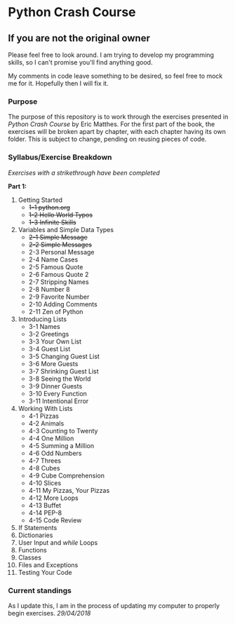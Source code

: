 # Python Crash Course

## If you are not the original owner

Please feel free to look around. I am trying to develop my programming skills, so I can't promise you'll find anything good. 

My comments in code leave something to be desired, so feel free to mock me for it. Hopefully then I will fix it.

### Purpose

The purpose of this repository is to work through the exercises presented in *Python Crash Course* by Eric Matthes. For the first part of the book, the exercises will be broken apart by chapter, with each chapter having its own folder. This is subject to change, pending on reusing pieces of code.

### Syllabus/Exercise Breakdown

*Exercises with a strikethrough have been completed*

**Part 1:**
1. Getting Started
    * ~~1-1 python.org~~
    * ~~1-2 Hello World Typos~~
    * ~~1-3 Infinite Skills~~
2. Variables and Simple Data Types
    * ~~2-1 Simple Message~~
    * ~~2-2 Simple Messages~~
    * 2-3 Personal Message
    * 2-4 Name Cases
    * 2-5 Famous Quote
    * 2-6 Famous Quote 2
    * 2-7 Stripping Names
    * 2-8 Number 8
    * 2-9 Favorite Number
    * 2-10 Adding Comments
    * 2-11 Zen of Python
3. Introducing Lists
    * 3-1 Names
    * 3-2 Greetings
    * 3-3 Your Own List
    * 3-4 Guest List
    * 3-5 Changing Guest List
    * 3-6 More Guests
    * 3-7 Shrinking Guest List
    * 3-8 Seeing the World
    * 3-9 Dinner Guests
    * 3-10 Every Function
    * 3-11 Intentional Error
4. Working With Lists
    * 4-1 Pizzas
    * 4-2 Animals
    * 4-3 Counting to Twenty
    * 4-4 One Million
    * 4-5 Summing a Million
    * 4-6 Odd Numbers
    * 4-7 Threes
    * 4-8 Cubes
    * 4-9 Cube Comprehension
    * 4-10 Slices
    * 4-11 My Pizzas, Your Pizzas
    * 4-12 More Loops
    * 4-13 Buffet
    * 4-14 PEP-8
    * 4-15 Code Review
5. If Statements
6. Dictionaries
7. User Input and *while* Loops
8. Functions
9. Classes
10. Files and Exceptions
11. Testing Your Code

### Current standings

As I update this, I am in the process of updating my computer to properly begin exercises. *29/04/2018*